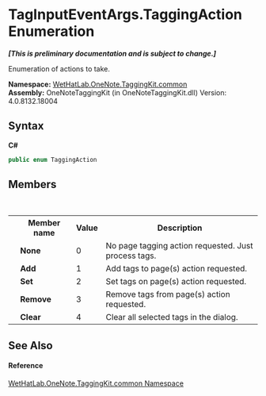 # TagInputEventArgs.TaggingAction Enumeration
 _**\[This is preliminary documentation and is subject to change.\]**_

Enumeration of actions to take.

**Namespace:**&nbsp;<a href="bcdbab9c-63d1-48a4-6937-af53fb8d9a55">WetHatLab.OneNote.TaggingKit.common</a><br />**Assembly:**&nbsp;OneNoteTaggingKit (in OneNoteTaggingKit.dll) Version: 4.0.8132.18004

## Syntax

**C#**<br />
``` C#
public enum TaggingAction
```


## Members
&nbsp;<table><tr><th></th><th>Member name</th><th>Value</th><th>Description</th></tr><tr><td /><td target="F:WetHatLab.OneNote.TaggingKit.common.TagInputEventArgs.TaggingAction.None">**None**</td><td>0</td><td>No page tagging action requested. Just process tags.</td></tr><tr><td /><td target="F:WetHatLab.OneNote.TaggingKit.common.TagInputEventArgs.TaggingAction.Add">**Add**</td><td>1</td><td>Add tags to page(s) action requested.</td></tr><tr><td /><td target="F:WetHatLab.OneNote.TaggingKit.common.TagInputEventArgs.TaggingAction.Set">**Set**</td><td>2</td><td>Set tags on page(s) action requested.</td></tr><tr><td /><td target="F:WetHatLab.OneNote.TaggingKit.common.TagInputEventArgs.TaggingAction.Remove">**Remove**</td><td>3</td><td>Remove tags from page(s) action requested.</td></tr><tr><td /><td target="F:WetHatLab.OneNote.TaggingKit.common.TagInputEventArgs.TaggingAction.Clear">**Clear**</td><td>4</td><td>Clear all selected tags in the dialog.</td></tr></table>

## See Also


#### Reference
<a href="bcdbab9c-63d1-48a4-6937-af53fb8d9a55">WetHatLab.OneNote.TaggingKit.common Namespace</a><br />